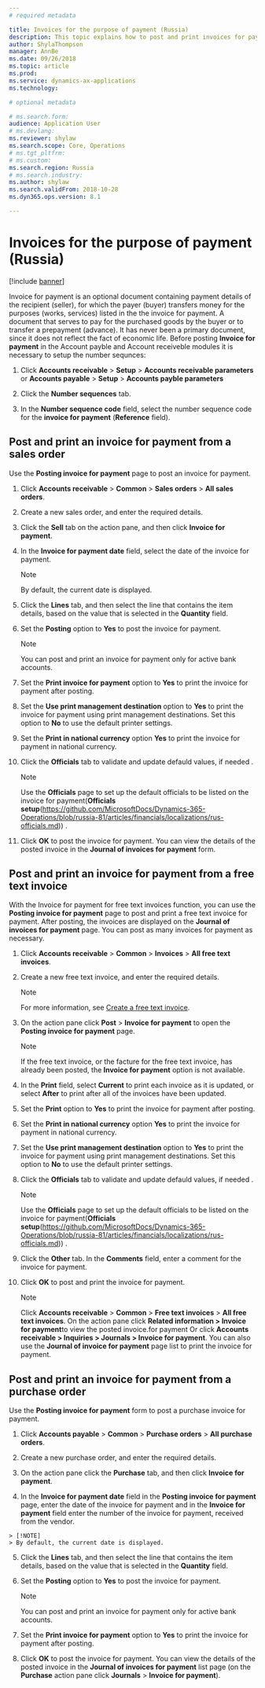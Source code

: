 ```yaml
---
# required metadata

title: Invoices for the purpose of payment (Russia)
description: This topic explains how to post and print invoices for payment in Microsoft Dynamics 365 for Finance and Operations in Russia.
author: ShylaThompson
manager: AnnBe
ms.date: 09/26/2018
ms.topic: article
ms.prod: 
ms.service: dynamics-ax-applications
ms.technology: 

# optional metadata

# ms.search.form:  
audience: Application User
# ms.devlang: 
ms.reviewer: shylaw
ms.search.scope: Core, Operations
# ms.tgt_pltfrm: 
# ms.custom: 
ms.search.region: Russia
# ms.search.industry: 
ms.author: shylaw
ms.search.validFrom: 2018-10-28
ms.dyn365.ops.version: 8.1

---
```


# Invoices for the purpose of payment (Russia)
[!include [banner](../includes/banner.md)]

Invoice for payment is an optional document containing payment details of the recipient (seller), for which the payer (buyer) transfers money for the purposes (works, services) listed in the the invoice for payment. A document that serves to pay for the purchased goods by the buyer or to transfer a prepayment (advance). It has never been a primary document, since it does not reflect the fact of economic life.
Before posting **Invoice for payment** in the Account payble and Account receiveble modules it is necessary to setup the number sequnces:
1.  Click **Accounts receivable** \> **Setup** \> **Accounts receivable parameters** or **Accounts payable** \> **Setup** \> **Accounts payble parameters**

2.  Click the **Number sequences** tab.

3.  In the **Number sequence code** field, select the number sequence code for the **invoice for payment** (**Reference** field).

## Post and print an invoice for payment from a sales order 

Use the **Posting invoice for payment** page to post an invoice for payment.

1.  Click **Accounts receivable** \> **Common** \> **Sales orders** \> **All sales orders**.

2.  Create a new sales order, and enter the required details.

3.  Click the **Sell** tab on the action pane, and then click **Invoice for payment**.

4.  In the **Invoice for payment date** field, select the date of the invoice for payment.
    
    > [!NOTE]
    > By default, the current date is displayed.

6.  Click the **Lines** tab, and then select the line that contains the item details, based on the value that is selected in the **Quantity** field.

7.  Set the **Posting** option to **Yes** to post the invoice for payment.
    
    > [!NOTE]
    > You can post and print an invoice for payment only for active bank accounts.

8.  Set the **Print invoice for payment** option to **Yes** to print the invoice for payment after posting.
8. Set the **Use print management destination** option to **Yes** to print the invoice for payment using print management destinations. Set this option to **No** to use the default printer settings.
9. Set the **Print in national currency** option **Yes** to print the invoice for payment in national currency.

10. Click the **Officials** tab to validate and update defauld values, if needed .

    > [!NOTE]
    > Use the **Officials** page to set up the default officials to be listed on the invoice for payment(**Officials setup**(https://github.com/MicrosoftDocs/Dynamics-365-Operations/blob/russia-81/articles/financials/localizations/rus-officials.md)) .

11.  Click **OK** to post the invoice for payment. You can view the details of the posted invoice in the **Journal of invoices for payment** form.

## Post and print an invoice for payment from a free text invoice 

With the Invoice for payment for free text invoices function, you can use the **Posting invoice for payment** page to post and print a free text invoice for payment. After posting, the invoices are displayed on the **Journal of invoices for payment** page. You can post as many invoices for payment as necessary.


1.  Click **Accounts receivable** \> **Common** \> **Invoices** \> **All free text invoices**.

2.  Create a new free text invoice, and enter the required details.
    
    > [!NOTE]
    > For more information, see [Create a free text invoice](../accounts-receivable/create-free-text-invoice-new.md).

3.  On the action pane click **Post** \> **Invoice for payment** to open the **Posting invoice for payment** page.
    
    > [!NOTE]
    > If the free text invoice, or the facture for the free text invoice, has already been posted, the **Invoice for payment** option is not available.
    
4.  In the **Print** field, select **Current** to print each invoice as it is updated, or select **After** to print after all of the invoices have been updated.

5. Set the **Print** option to **Yes** to print the invoice for payment after posting.

6. Set the **Print in national currency** option **Yes** to print the invoice for payment in national currency.

7. Set the **Use print management destination** option to **Yes** to print the invoice for payment using print management destinations. Set this option to **No** to use the default printer settings.
 
8. Click the **Officials** tab to validate and update defauld values, if needed .

    > [!NOTE]
    > Use the **Officials** page to set up the default officials to be listed on the invoice for payment(**Officials setup**(https://github.com/MicrosoftDocs/Dynamics-365-Operations/blob/russia-81/articles/financials/localizations/rus-officials.md)) .

9. Click the **Other** tab. In the **Comments** field, enter a comment for the invoice for payment.

10. Click **OK** to post and print the invoice for payment.
    

    > [!NOTE]
    > Click **Accounts receivable** > **Common** > **Free text invoices** > **All free text invoices**. On the action pane click **Related information > Invoice for payment**to view the posted invoice.for payment Or click **Accounts receivable > Inquiries > Journals > Invoice for payment**.
    > You can also use the **Journal of invoice for payment** page list to print the invoice for payment.

## Post and print an invoice for payment from a purchase order 

Use the **Posting invoice for payment** form to post a purchase invoice for payment.

1.  Click **Accounts payable** \> **Common** \> **Purchase orders** \> **All purchase orders**.

2.  Create a new purchase order, and enter the required details.

3.  On the action pane click the **Purchase** tab, and then click **Invoice for payment**.

4.   In the **Invoice for payment date** field in the **Posting invoice for payment** page, enter the date of the invoice for payment and in the **Invoice for payment** field enter the number of the invoice for payment, received from the vendor.
    
    > [!NOTE]
    > By default, the current date is displayed.

5.  Click the **Lines** tab, and then select the line that contains the item details, based on the value that is selected in the **Quantity** field.

6.  Set the **Posting** option to **Yes** to post the invoice for payment.
    
    > [!NOTE]
    > You can post and print an invoice for payment only for active bank accounts.

8.  Set the **Print invoice for payment** option to **Yes** to print the invoice for payment after posting.

9.  Click **OK** to post the invoice for payment. You can view the details of the posted invoice in the **Journal of invoices for payment** list page (on the **Purchase** action pane click **Journals** \> **Invoice for payment**).
